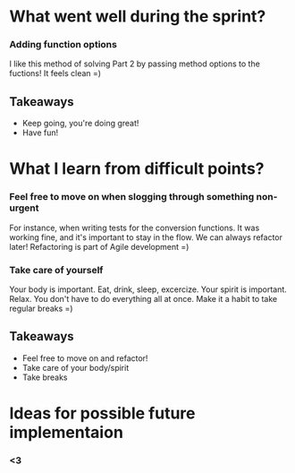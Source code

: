 # What went well during the sprint?

### Adding function options

I like this method of solving Part 2 by passing method options to 
the fuctions! It feels clean =)

## Takeaways

* Keep going, you're doing great!
* Have fun!

# What I learn from difficult points?

### Feel free to move on when slogging through something non-urgent

For instance, when writing tests for the conversion functions. It 
was working fine, and it's important to stay in the flow. We can 
always refactor later! Refactoring is part of Agile development =)

### Take care of yourself

Your body is important. Eat, drink, sleep, excercize. Your spirit 
is important. Relax. You don't have to do everything all at 
once. Make it a habit to take regular breaks =)

## Takeaways

* Feel free to move on and refactor!
* Take care of your body/spirit
* Take breaks

# Ideas for possible future implementaion

### <3